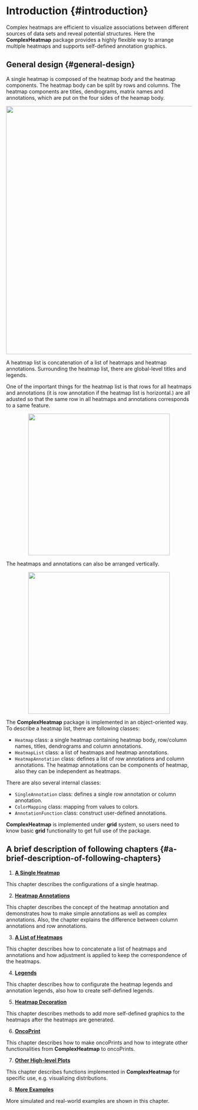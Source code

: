 

# Introduction {#introduction}

Complex heatmaps are efficient to visualize associations between different sources of data sets and
reveal potential structures. Here the **ComplexHeatmap** package provides a highly flexible way to
arrange multiple heatmaps and supports self-defined annotation graphics.

## General design {#general-design}



A single heatmap is composed of the heatmap body and the heatmap components. The heatmap body can
be split by rows and columns. The heatmap components are titles, dendrograms, matrix names and 
annotations, which are put on the four sides of the heamap body.

<img src="01-introduction_files/figure-html/unnamed-chunk-3-1.png" width="672" style="display: block; margin: auto;" />

A heatmap list is concatenation of a list of heatmaps and heatmap annotations. Surrounding the
heatmap list, there are global-level titles and legends.

One of the important things for the heatmap list is that rows for all heatmaps and annotations (it
is row annotation if the heatmap list is horizontal.) are all adusted so that the same row in all
heatmaps and annotations corresponds to a same feature.

<img src="01-introduction_files/figure-html/unnamed-chunk-4-1.png" width="384" style="display: block; margin: auto;" />

The heatmaps and annotations can also be arranged vertically.

<img src="01-introduction_files/figure-html/unnamed-chunk-5-1.png" width="384" style="display: block; margin: auto;" />

The **ComplexHeatmap** package is implemented in an object-oriented way. To describe a heatmap list,
there are following classes:

- `Heatmap` class: a single heatmap containing heatmap body, row/column names, titles, dendrograms
  and column annotations.
- `HeatmapList` class: a list of heatmaps and heatmap annotations.
- `HeatmapAnnotation` class: defines a list of row annotations and column annotations. The heatmap
  annotations can be components of heatmap, also they can be independent as heatmaps.

There are also several internal classes:

- `SingleAnnotation` class: defines a single row annotation or column annotation.
- `ColorMapping` class: mapping from values to colors.
- `AnnotationFunction` class: construct user-defined annotations.

**ComplexHeatmap** is implemented under **grid** system, so users need to know basic **grid**
functionality to get full use of the package.


## A brief description of following chapters {#a-brief-description-of-following-chapters}

1. [**A Single Heatmap**](a-single-heatmap.html)

This chapter describes the configurations of a single heatmap. 

2. [**Heatmap Annotations**](#heatmap-annotations.html)

This chapter describes the concept of the heatmap annotation and demonstrates how to make simple
annotations as well as complex annotations. Also, the chapter explains the difference between column
annotations and row annotations.

3. [**A List of Heatmaps**](a-list-of-heatmaps.html)

This chapter describes how to concatenate a list of heatmaps and annotations and how adjustment is
applied to keep the correspondence of the heatmaps.

4. [**Legends**](legends.html)

This chapter describes how to configurate the heatmap legends and annotation legends, also how to
create self-defined legends.

5. [**Heatmap Decoration**](heatmap-decoration.html)

This chapter describes methods to add more self-defined graphics to the heatmaps after the heatmaps
are generated.

6. [**OncoPrint**](oncoprint.html)

This chapter describes how to make oncoPrints and how to integrate other functionalities from
**ComplexHeatmap** to oncoPrints.

7. [**Other High-level Plots**](other-high-level-plots.html)

This chapter describes functions implemented in **ComplexHeatmap** for specific use, e.g.
visualizing distributions.

8. [**More Examples**](more-examples.html)

More simulated and real-world examples are shown in this chapter.
